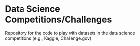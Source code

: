 # Data Science Competitions/Challenges

Repository for the code to play with datasets in the data science competitions (e.g., Kaggle, Challenge.gov)
